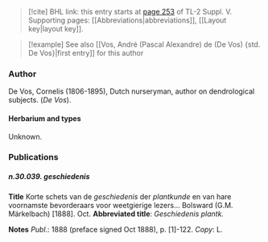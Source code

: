 > [!cite] BHL link: this entry starts at [page 253](https://www.biodiversitylibrary.org/item/103833#page/265/mode/1up) of TL-2 Suppl. V.
> Supporting pages: [[Abbreviations|abbreviations]], [[Layout key|layout key]].

> [!example] See also [[Vos, André (Pascal Alexandre) de (De Vos) {std. De Vos}|first entry]] for this author

### Author

De Vos, Cornelis (1806-1895), Dutch nurseryman, author on dendrological subjects. (*De Vos*).

#### Herbarium and types

Unknown.

### Publications

##### n.30.039. geschiedenis

**Title**
Korte schets van de *geschiedenis* der *plantkunde* en van hare voornamste bevorderaars voor weetgierige lezers... Bolsward (G.M. Märkelbach) \[1888\]. Oct.
**Abbreviated title**: *Geschiedenis plantk.*

**Notes**
*Publ*.: 1888 (preface signed Oct 1888), p. \[1\]-122. *Copy*: L.

